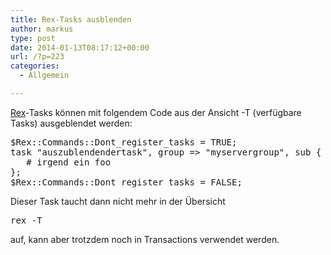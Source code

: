 ```yaml
---
title: Rex-Tasks ausblenden
author: markus
type: post
date: 2014-01-13T08:17:12+00:00
url: /?p=223
categories:
  - Allgemein

---
```

<a href="http://rexify.org" title="Rexify" target="_blank">Rex</a>-Tasks können mit folgendem Code aus der Ansicht -T (verfügbare Tasks) ausgeblendet werden: 

<pre>$Rex::Commands::Dont_register_tasks = TRUE;
task "auszublendendertask", group => "myservergroup", sub {
   # irgend ein foo
};
$Rex::Commands::Dont_register_tasks = FALSE;</pre>

Dieser Task taucht dann nicht mehr in der Übersicht 

<pre>rex -T</pre>

auf, kann aber trotzdem noch in Transactions verwendet werden.